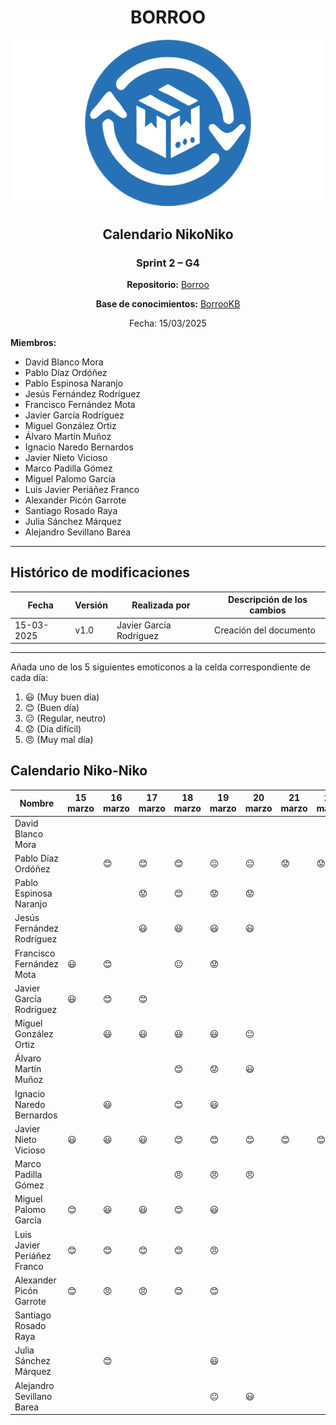 <div align=center>

# BORROO

![](../imagenes/borrooLogo.png)

## Calendario NikoNiko

### Sprint 2 – G4

**Repositorio:** [Borroo](https://github.com/ISPP-2425-G4/borroo)

**Base de conocimientos:** [BorrooKB](https://borrookb.netlify.app/)

Fecha: 15/03/2025

</div>

**Miembros:**

- David Blanco Mora
- Pablo Díaz Ordóñez
- Pablo Espinosa Naranjo
- Jesús Fernández Rodríguez
- Francisco Fernández Mota
- Javier García Rodríguez
- Miguel González Ortiz
- Álvaro Martín Muñoz
- Ignacio Naredo Bernardos
- Javier Nieto Vicioso
- Marco Padilla Gómez
- Miguel Palomo García
- Luis Javier Periáñez Franco
- Alexander Picón Garrote
- Santiago Rosado Raya
- Julia Sánchez Márquez
- Alejandro Sevillano Barea

---

## **Histórico de modificaciones**

| Fecha      | Versión | Realizada por           | Descripción de los cambios |
| ---------- | ------- | ----------------------- | -------------------------- |
| 15-03-2025 | v1.0    | Javier García Rodríguez | Creación del documento     |

---

Añada uno de los 5 siguientes emoticonos a la celda correspondiente de cada día:

1. :smiley: (Muy buen día)
2. :blush: (Buen día)
3. :neutral_face: (Regular, neutro)
4. :worried: (Día difícil)
5. :angry: (Muy mal día)

## Calendario Niko-Niko

| Nombre                      | 15 marzo | 16 marzo | 17 marzo | 18 marzo       | 19 marzo  | 20 marzo | 21 marzo | 22 marzo | 23 marzo | 24 marzo | 25 marzo | 26 marzo | 27 marzo | 28 marzo |
| --------------------------- | -------- | -------- | -------- | -------------- | --------- | -------- | -------- | -------- | -------- | -------- | -------- | -------- | -------- | -------- |
| David Blanco Mora           |          |          |          |                |           |          |          |          |          |          |          |          |          |          |
| Pablo Díaz Ordóñez          |          | :blush:  | :blush:  | :blush:        |    :neutral_face:       |     :neutral_face:     |     :worried:     |     :worried:     |     :worried:     |     :neutral_face:      |          |          |          |          |
| Pablo Espinosa Naranjo      |          |          | :worried:|   :blush:      |  :worried:| :worried:|          |          |          |          |          |          |          |          |
| Jesús Fernández Rodríguez   |          |          | :smiley: |   :smiley:     |  :smiley: | :smiley: |          |          |          |          |          |          |          |          
| Francisco Fernández Mota    | :smiley: | :blush:  |          | :neutral_face: | :worried: |          |          |          |          |          |          |          |          |          |
| Javier García Rodríguez     | :smiley: | :blush:  | :blush:  |                |           |          |          |          |          |          |          |          |          |          |
| Miguel González Ortiz       |          | :smiley: | :smiley: | :smiley:  | :smiley: | :neutral_face: |          |          |          |          |          |          |          |          |
| Álvaro Martín Muñoz         |          |          |          | :blush:        | :worried: | :smiley: |          |          |          |          |          |          |          |
| Ignacio Naredo Bernardos    |          | :smiley: |          | :blush:        | :smiley:  |          |          |          |          |          |          |          |          |          |
| Javier Nieto Vicioso        | :smiley: | :smiley: | :smiley: | :blush:        | :blush:   | :blush:  | :blush:  | :blush:  | :blush:  |          |          |          |          |          |
| Marco Padilla Gómez         |          |          |          |    :angry:     |  :angry:  | :angry:  |          |          |          |          |          |          |          |          |
| Miguel Palomo García        | :blush:  | :smiley: | :smiley: | :blush:        | :smiley:  |          |          |          |          |          |          |          |          |          |
| Luis Javier Periáñez Franco | :blush:  | :blush:  | :blush:  | :blush:        | :angry:   |          |          |          |          |          |          |          |          |          |
| Alexander Picón Garrote     | :blush:  | :angry:  | :angry:  |   :blush:      | :blush:   |          |          |          |          |          |          |          |          |          | 
| Santiago Rosado Raya        |          |          |          |                |           |          |          |          |          |          |          |          |          |          |
| Julia Sánchez Márquez       |          | :blush:  |          |                | :smiley:  |          |          |          |          |          |          |          |          |          |
| Alejandro Sevillano Barea   |          |          |          |                |:neutral_face: |:smiley: |          |          |          |          |          |          |          |          |
